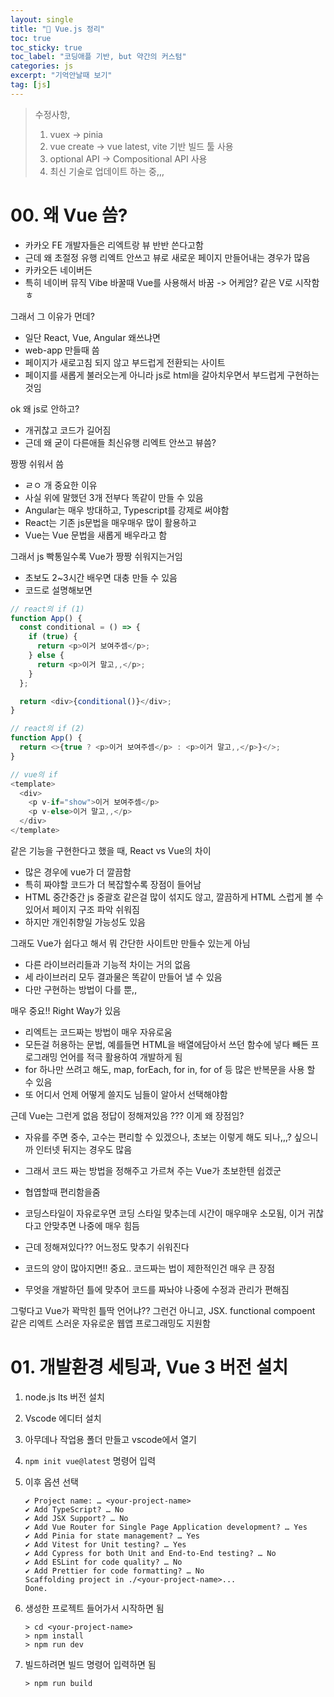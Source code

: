 ```yaml
---
layout: single
title: "📝 Vue.js 정리"
toc: true
toc_sticky: true
toc_label: "코딩애플 기반, but 약간의 커스텀"
categories: js
excerpt: "기억안날때 보기"
tag: [js]
---
```


> 수정사항,
>
> 1. vuex -> pinia
> 2. vue create -> vue latest, vite 기반 빌드 툴 사용
> 3. optional API -> Compositional API 사용
> 4. 최신 기술로 업데이트 하는 중,,,

# 00. 왜 Vue 씀?

- 카카오 FE 개발자들은 리엑트랑 뷰 반반 쓴다고함
- 근데 왜 초절정 유행 리엑트 안쓰고 뷰로 새로운 페이지 만들어내는 경우가 많음
- 카카오든 네이버든
- 특히 네이버 뮤직 Vibe 바꿀때 Vue를 사용해서 바꿈 -> 어케암? 같은 V로 시작함 ㅎ

그래서 그 이유가 먼데?

- 일단 React, Vue, Angular 왜쓰냐면
- web-app 만들때 씀
- 페이지가 새로고침 되지 않고 부드럽게 전환되는 사이트
- 페이지를 새롭게 불러오는게 아니라 js로 html을 갈아치우면서 부드럽게 구현하는 것임

ok 왜 js로 안하고?

- 개귀찮고 코드가 길어짐
- 근데 왜 굳이 다른애들 최신유행 리엑트 안쓰고 뷰씀?

짱짱 쉬워서 씀

- ㄹㅇ 개 중요한 이유
- 사실 위에 말했던 3개 전부다 똑같이 만들 수 있음
- Angular는 매우 방대하고, Typescript를 강제로 써야함
- React는 기존 js문법을 매우매우 많이 활용하고
- Vue는 Vue 문법을 새롭게 배우라고 함

그래서 js 빡통일수록 Vue가 짱짱 쉬워지는거임

- 초보도 2~3시간 배우면 대충 만들 수 있음
- 코드로 설명해보면

```js
// react의 if (1)
function App() {
  const conditional = () => {
    if (true) {
      return <p>이거 보여주셈</p>;
    } else {
      return <p>이거 말고,,</p>;
    }
  };

  return <div>{conditional()}</div>;
}

// react의 if (2)
function App() {
  return <>{true ? <p>이거 보여주셈</p> : <p>이거 말고,,</p>}</>;
}
```

```js
// vue의 if
<template>
  <div>
    <p v-if="show">이거 보여주셈</p>
    <p v-else>이거 말고,,</p>
  </div>
</template>
```

같은 기능을 구현한다고 했을 때, React vs Vue의 차이

- 많은 경우에 vue가 더 깔끔함
- 특히 짜야할 코드가 더 복잡할수록 장점이 들어남
- HTML 중간중간 js 중괄호 같은걸 많이 섞지도 않고, 깔끔하게 HTML 스럽게 볼 수 있어서 페이지 구조 파악 쉬워짐
- 하지만 개인취향일 가능성도 있음

그래도 Vue가 쉽다고 해서 뭐 간단한 사이트만 만들수 있는게 아님

- 다른 라이브러리들과 기능적 차이는 거의 없음
- 세 라이브러리 모두 결과물은 똑같이 만들어 낼 수 있음
- 다만 구현하는 방법이 다를 뿐,,

매우 중요!! Right Way가 있음

- 리엑트는 코드짜는 방법이 매우 자유로움
- 모든걸 허용하는 문법, 예를들면 HTML을 배열에담아서 쓰던 함수에 넣다 빼든 프로그래밍 언어를 적극 활용하여 개발하게 됨
- for 하나만 쓰려고 해도, map, forEach, for in, for of 등 많은 반복문을 사용 할 수 있음
- 또 어디서 언제 어떻게 쓸지도 님들이 알아서 선택해야함

근데 Vue는 그런게 없음 정답이 정해져있음 ??? 이게 왜 장점임?

- 자유를 주면 중수, 고수는 편리할 수 있겠으나, 초보는 이렇게 해도 되나,,,? 싶으니까 인터넷 뒤지는 경우도 많음
- 그래서 코드 짜는 방법을 정해주고 가르쳐 주는 Vue가 초보한텐 쉽겠군

- 협엽할때 편리함을줌
- 코딩스타일이 자유로우면 코딩 스타일 맞추는데 시간이 매우매우 소모됨, 이거 귀찮다고 안맞추면 나중에 매우 힘듬
- 근데 정해져있다?? 어느정도 맞추기 쉬워진다

- 코드의 양이 많아지면!! 중요.. 코드짜는 법이 제한적인건 매우 큰 장점
- 무엇을 개발하던 틀에 맞추어 코드를 짜놔야 나중에 수정과 관리가 편해짐

그렇다고 Vue가 꽉막힌 틀딱 언어냐?? 그런건 아니고,
JSX. functional compoent 같은 리엑트 스러운 자유로운 웹앱 프로그래밍도 지원함

# 01. 개발환경 세팅과, Vue 3 버전 설치

1. node.js lts 버전 설치
2. Vscode 에디터 설치
3. 아무데나 작업용 폴더 만들고 vscode에서 열기
4. `npm init vue@latest` 명령어 입력
5. 이후 옵션 선택

   ```shell
   ✔ Project name: … <your-project-name>
   ✔ Add TypeScript? … No
   ✔ Add JSX Support? … No
   ✔ Add Vue Router for Single Page Application development? … Yes
   ✔ Add Pinia for state management? … Yes
   ✔ Add Vitest for Unit testing? … Yes
   ✔ Add Cypress for both Unit and End-to-End testing? … No
   ✔ Add ESLint for code quality? … No
   ✔ Add Prettier for code formatting? … No
   Scaffolding project in ./<your-project-name>...
   Done.
   ```

6. 생성한 프로젝트 들어가서 시작하면 됨

   ```shell
   > cd <your-project-name>
   > npm install
   > npm run dev
   ```

7. 빌드하려면 빌드 명령어 입력하면 됨

   ```shell
   > npm run build
   ```
